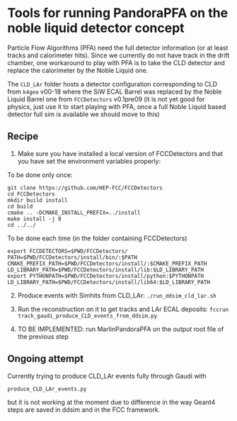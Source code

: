 # Tools for running PandoraPFA on the noble liquid detector concept

Particle Flow Algorithms (PFA) need the full detector information (or at least tracks and calorimeter hits). 
Since we currently do not have track in the drift chamber, one workaround to play with PFA is to take the CLD detector and replace the calorimeter by the Noble Liquid one.

The `CLD_LAr` folder hosts a detector configuration corresponding to CLD from `k4geo` v00-18 where the SiW ECAL Barrel was replaced by the Noble Liquid Barrel one from `FCCDetectors` v0.1pre09 (it is not yet good for physics, just use it to start playing with PFA, once a full Noble Liquid based detector full sim is available we should move to this)

## Recipe

1) Make sure you have installed a local version of FCCDetectors and that you have set the environment variables properly:

To be done only once:
```
git clone https://github.com/HEP-FCC/FCCDetectors
cd FCCDetectors
mkdir build install
cd build
cmake .. -DCMAKE_INSTALL_PREFIX=../install
make install -j 8
cd ../../
```

To be done each time (in the folder containing FCCDetectors)
```
export FCCDETECTORS=$PWD/FCCDetectors/
PATH=$PWD/FCCDetectors/install/bin/:$PATH
CMAKE_PREFIX_PATH=$PWD/FCCDetectors/install/:$CMAKE_PREFIX_PATH
LD_LIBRARY_PATH=$PWD/FCCDetectors/install/lib:$LD_LIBRARY_PATH
export PYTHONPATH=$PWD/FCCDetectors/install/python:$PYTHONPATH
LD_LIBRARY_PATH=$PWD/FCCDetectors/install/lib64:$LD_LIBRARY_PATH
```

2) Produce events with Simhits from CLD_LAr:
`./run_ddsim_cld_lar.sh`

3) Run the reconstruction on it to get tracks and LAr ECAL deposits:
`fccrun track_gaudi_produce_CLD_events_from_ddsim.py`

4) TO BE IMPLEMENTED: run MarlinPandoraPFA on the output root file of the previous step

## Ongoing attempt

Currently trying to produce CLD_LAr events fully through Gaudi with

`produce_CLD_LAr_events.py`

but it is not working at the moment due to difference in the way Geant4 steps are saved in ddsim and in the FCC framework.

